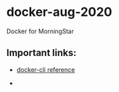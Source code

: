 # docker-aug-2020
Docker for MorningStar

## Important links:

- [docker-cli reference](https://docs.docker.com/engine/reference/commandline/docker/)

- 